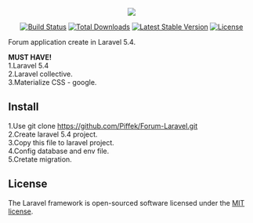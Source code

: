 <p align="center"><img src="https://laravel.com/assets/img/components/logo-laravel.svg"></p>

<p align="center">
<a href="https://travis-ci.org/laravel/framework"><img src="https://travis-ci.org/laravel/framework.svg" alt="Build Status"></a>
<a href="https://packagist.org/packages/laravel/framework"><img src="https://poser.pugx.org/laravel/framework/d/total.svg" alt="Total Downloads"></a>
<a href="https://packagist.org/packages/laravel/framework"><img src="https://poser.pugx.org/laravel/framework/v/stable.svg" alt="Latest Stable Version"></a>
<a href="https://packagist.org/packages/laravel/framework"><img src="https://poser.pugx.org/laravel/framework/license.svg" alt="License"></a>
</p>

Forum application create in Laravel 5.4.

<b>MUST HAVE!</b><br>
1.Laravel 5.4<br>
2.Laravel collective.<br>
3.Materialize CSS - google.

## Install
1.Use git clone https://github.com/Piffek/Forum-Laravel.git<br>
2.Create laravel 5.4 project.<br>
3.Copy this file to laravel project.<br>
4.Config database and env file.<br>
5.Cretate migration.<br>



## License

The Laravel framework is open-sourced software licensed under the [MIT license](http://opensource.org/licenses/MIT).

